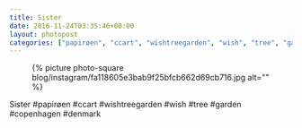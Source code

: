```yaml
---
title: Sister
date: 2016-11-24T03:35:46+00:00
layout: photopost
categories: ["papirøen", "ccart", "wishtreegarden", "wish", "tree", "garden", "copenhagen", "denmark", "photos", "instagram"]
---
```


<figure class="photo photo--square">
  {% picture photo-square blog/instagram/fa118605e3bab9f25bfcb662d69cb716.jpg alt="" %}
</figure>

Sister
#papirøen #ccart #wishtreegarden #wish #tree #garden #copenhagen #denmark

